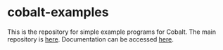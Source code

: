 # cobalt-examples
This is the repository for simple example programs for Cobalt.
The main repository is [here](https://github.com/matt-cornell/cobalt-lang).
Documentation can be accessed [here](https://matt-cornell.github.io/cobalt-docs).
